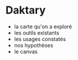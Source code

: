 # Daktary

- la carte qu'on a exploré
- les outils existants
- les usages constatés
- nos hypothèses
- le canvas

